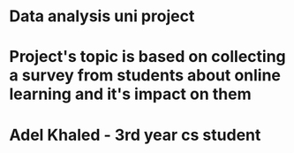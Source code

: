 # Data analysis uni project
# Project's topic is based on collecting a survey from students about online learning and it's impact on them
# Adel Khaled - 3rd year cs student 
